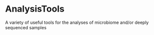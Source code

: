 # AnalysisTools
A variety of useful tools for the analyses of microbiome and/or deeply sequenced samples
